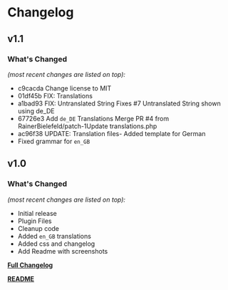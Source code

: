 # Changelog


## v1.1

### What's Changed

_(most recent changes are listed on top):_
- c9cacda Change license to MIT
- 01df45b FIX: Translations
- a1bad93 FIX: Untranslated String Fixes #7 Untranslated String shown using de_DE
- 67726e3 Add `de_DE` Translations Merge PR #4 from RainerBielefeld/patch-1Update translations.php
- ac96f38 UPDATE: Translation files- Added template for German
- Fixed grammar for `en_GB`


## v1.0

### What's Changed

_(most recent changes are listed on top):_
- Initial release
- Plugin Files
- Cleanup code
- Added `en_GB` translations
- Added css and changelog
- Add Readme with screenshots


[**Full Changelog**](../master/changelog.md "See changes")

[**README**](../master/README.md "View README")
